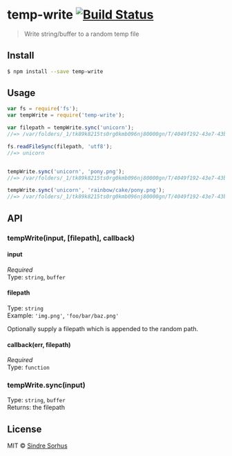 # temp-write [![Build Status](https://travis-ci.org/sindresorhus/temp-write.svg?branch=master)](https://travis-ci.org/sindresorhus/temp-write)

> Write string/buffer to a random temp file


## Install

```sh
$ npm install --save temp-write
```


## Usage

```js
var fs = require('fs');
var tempWrite = require('temp-write');

var filepath = tempWrite.sync('unicorn');
//=> /var/folders/_1/tk89k8215ts0rg0kmb096nj80000gn/T/4049f192-43e7-43b2-98d9-094e6760861b

fs.readFileSync(filepath, 'utf8');
//=> unicorn


tempWrite.sync('unicorn', 'pony.png');
//=> /var/folders/_1/tk89k8215ts0rg0kmb096nj80000gn/T/4049f192-43e7-43b2-98d9-094e6760861b/pony.png

tempWrite.sync('unicorn', 'rainbow/cake/pony.png');
//=> /var/folders/_1/tk89k8215ts0rg0kmb096nj80000gn/T/4049f192-43e7-43b2-98d9-094e6760861b/rainbow/cake/pony.png
```


## API

### tempWrite(input, [filepath], callback)

#### input

*Required*  
Type: `string`, `buffer`

#### filepath

Type: `string`  
Example: `'img.png'`, `'foo/bar/baz.png'`

Optionally supply a filepath which is appended to the random path.

#### callback(err, filepath)

*Required*  
Type: `function`

### tempWrite.sync(input)

Type: `string`, `buffer`  
Returns: the filepath


## License

MIT © [Sindre Sorhus](http://sindresorhus.com)
